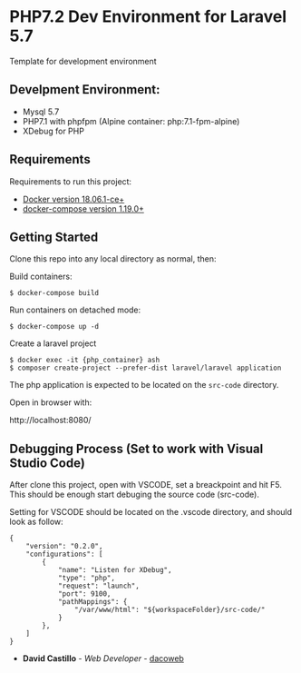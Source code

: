 # PHP7.2 Dev Environment for Laravel 5.7

Template for development environment

## Develpment Environment:

* Mysql 5.7
* PHP7.1 with phpfpm (Alpine container: php:7.1-fpm-alpine)
* XDebug for PHP

## Requirements

Requirements to run this project:

- [Docker version 18.06.1-ce+](https://github.com/docker/docker-ce)
- [docker-compose version 1.19.0+](https://github.com/docker/compose) 


## Getting Started

Clone this repo into any local directory as normal, then:

Build containers:

```
$ docker-compose build
```

Run containers on detached mode:

```
$ docker-compose up -d
```

Create a laravel project

```
$ docker exec -it {php_container} ash
$ composer create-project --prefer-dist laravel/laravel application
```

The php application is expected to be located on the `src-code` directory.

Open in browser with:

http://localhost:8080/


## Debugging Process (Set to work with Visual Studio Code)

After clone this project, open with VSCODE, set a breackpoint and hit F5. This should be enough start debuging the source code (src-code).

Setting for VSCODE should be located on the .vscode directory, and should look as follow:

```
{
    "version": "0.2.0",
    "configurations": [
        {
            "name": "Listen for XDebug",
            "type": "php",
            "request": "launch",
            "port": 9100,
            "pathMappings": {
                "/var/www/html": "${workspaceFolder}/src-code/"
            }
        },
    ]
}
```

* **David Castillo** - *Web Developer* - [dacoweb](https://github.com/dacoweb)
